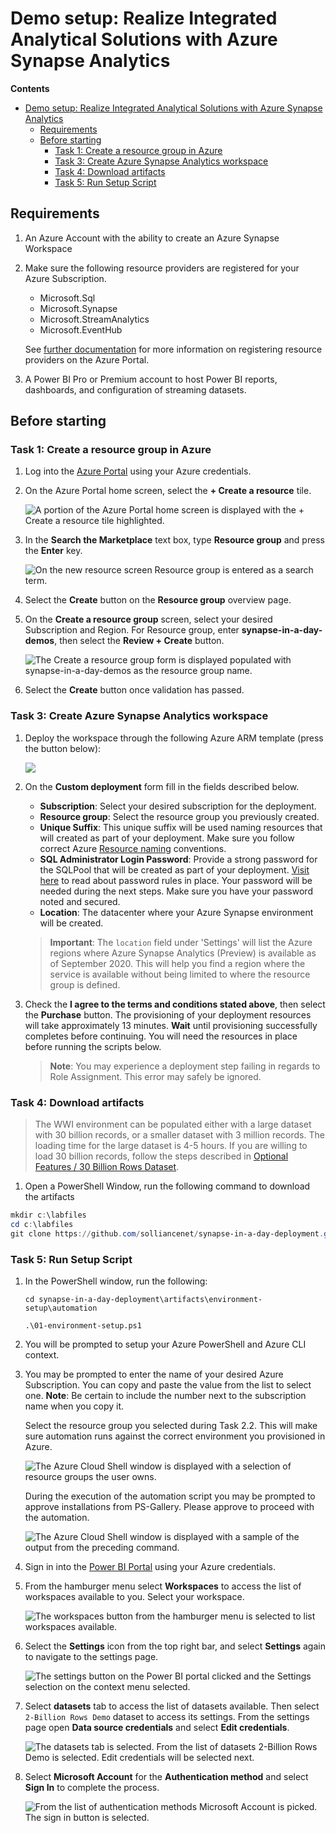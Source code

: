 
# Demo setup: Realize Integrated Analytical Solutions with Azure Synapse Analytics

**Contents**

<!-- TOC -->

- [Demo setup: Realize Integrated Analytical Solutions with Azure Synapse Analytics](#demo-setup-realize-integrated-analytical-solutions-with-azure-synapse-analytics)
  - [Requirements](#requirements)
  - [Before starting](#before-starting)
    - [Task 1: Create a resource group in Azure](#task-1-create-a-resource-group-in-azure)
    - [Task 3: Create Azure Synapse Analytics workspace](#task-3-create-azure-synapse-analytics-workspace)
    - [Task 4: Download artifacts](#task-4-download-artifacts)
    - [Task 5: Run Setup Script](#task-5-run-setup-script)
<!-- /TOC -->

## Requirements

1. An Azure Account with the ability to create an Azure Synapse Workspace

2. Make sure the following resource providers are registered for your Azure Subscription.  

   - Microsoft.Sql
   - Microsoft.Synapse
   - Microsoft.StreamAnalytics
   - Microsoft.EventHub  

    See [further documentation](https://docs.microsoft.com/en-us/azure/azure-resource-manager/management/resource-providers-and-types#azure-portal) for more information on registering resource providers on the Azure Portal.

3. A Power BI Pro or Premium account to host Power BI reports, dashboards, and configuration of streaming datasets.

## Before starting

### Task 1: Create a resource group in Azure

1. Log into the [Azure Portal](https://portal.azure.com) using your Azure credentials.

2. On the Azure Portal home screen, select the **+ Create a resource** tile.

    ![A portion of the Azure Portal home screen is displayed with the + Create a resource tile highlighted.](media/bhol_createaresource.png)

3. In the **Search the Marketplace** text box, type **Resource group** and press the **Enter** key.

    ![On the new resource screen Resource group is entered as a search term.](media/bhol_searchmarketplaceresourcegroup.png)

4. Select the **Create** button on the **Resource group** overview page.

5. On the **Create a resource group** screen, select your desired Subscription and Region. For Resource group, enter **synapse-in-a-day-demos**, then select the **Review + Create** button.

    ![The Create a resource group form is displayed populated with synapse-in-a-day-demos as the resource group name.](media/bhol_resourcegroupform.png)

6. Select the **Create** button once validation has passed.

### Task 3: Create Azure Synapse Analytics workspace

1. Deploy the workspace through the following Azure ARM template (press the button below):

    <a href="https://portal.azure.com/#create/Microsoft.Template/uri/https%3A%2F%2Fraw.githubusercontent.com%2Fsolliancenet%2Fsynapse-in-a-day-deployment%2Fmaster%2Fdemos%2Fsetup%2Fartifacts%2Fenvironment-setup%2fautomation%2F00-asa-workspace-core.json" target="_blank"><img src="http://azuredeploy.net/deploybutton.png" /></a>

2. On the **Custom deployment** form fill in the fields described below.

   - **Subscription**: Select your desired subscription for the deployment.
   - **Resource group**: Select the resource group you previously created.
   - **Unique Suffix**: This unique suffix will be used naming resources that will created as part of your deployment. Make sure you follow correct Azure [Resource naming](https://docs.microsoft.com/en-us/azure/cloud-adoption-framework/ready/azure-best-practices/naming-and-tagging#resource-naming) conventions.
   - **SQL Administrator Login Password**: Provide a strong password for the SQLPool that will be created as part of your deployment. [Visit here](https://docs.microsoft.com/en-us/sql/relational-databases/security/password-policy?view=sql-server-ver15#password-complexity) to read about password rules in place. Your password will be needed during the next steps. Make sure you have your password noted and secured.
   - **Location**: The datacenter where your Azure Synapse environment will be created.
   
    > **Important**: The `location` field under 'Settings' will list the Azure regions where Azure Synapse Analytics (Preview) is available as of September 2020. This will help you find a region where the service is available without being limited to where the resource group is defined.

3. Check the **I agree to the terms and conditions stated above**, then select the **Purchase** button. The provisioning of your deployment resources will take approximately 13 minutes. **Wait** until provisioning successfully completes before continuing. You will need the resources in place before running the scripts below.

    > **Note**: You may experience a deployment step failing in regards to Role Assignment. This error may safely be ignored.

### Task 4: Download artifacts

> The WWI environment can be populated either with a large dataset with 30 billion records, or a smaller dataset with 3 million records. The loading time for the large dataset is 4-5 hours. If you are willing to load 30 billion records, follow the steps described in [Optional Features / 30 Billion Rows Dataset](#30-billion-rows-dataset).

1. Open a PowerShell Window, run the following command to download the artifacts

```PowerShell
mkdir c:\labfiles
cd c:\labfiles
git clone https://github.com/solliancenet/synapse-in-a-day-deployment.git synapse-in-a-day-deployment
```

### Task 5: Run Setup Script

1. In the PowerShell window, run the following:

    ```cli
    cd synapse-in-a-day-deployment\artifacts\environment-setup\automation

    .\01-environment-setup.ps1
    ```

2. You will be prompted to setup your Azure PowerShell and Azure CLI context.
3. You may be prompted to enter the name of your desired Azure Subscription. You can copy and paste the value from the list to select one. **Note**: Be certain to include the number next to the subscription name when you copy it.

    Select the resource group you selected during Task 2.2. This will make sure automation runs against the correct environment you provisioned in Azure.

    ![The Azure Cloud Shell window is displayed with a selection of resource groups the user owns.](media/setup-resource-group-selection.png)

    During the execution of the automation script you may be prompted to approve installations from PS-Gallery. Please approve to proceed with the automation.

    ![The Azure Cloud Shell window is displayed with a sample of the output from the preceding command.](media/untrusted-repo.png)

4. Sign in into the [Power BI Portal](https://powerbi.microsoft.com/en-us/) using your Azure credentials.

5. From the hamburger menu select **Workspaces** to access the list of workspaces available to you. Select your workspace.

    ![The workspaces button from the hamburger menu is selected to list workspaces available.](media/powerbi_workspace_selection.png)

6. Select the **Settings** icon from the top right bar, and select **Settings** again to navigate to the settings page.

    ![The settings button on the Power BI portal clicked and the Settings selection on the context menu selected.](media/powerbi_settings_menu.png)

7. Select **datasets** tab to access the list of datasets available. Then select `2-Billion Rows Demo` dataset to access its settings. From the settings page open **Data source credentials** and select **Edit credentials**.

    ![The datasets tab is selected. From the list of datasets 2-Billion Rows Demo is selected. Edit credentials will be selected next. ](media/powerbi_datasource_credentials.png)

8. Select **Microsoft Account** for the **Authentication method** and select **Sign In** to complete the process.

    ![From the list of authentication methods Microsoft Account is picked. The sign in button is selected. ](media/powerbi_datasource_credentials-update.png)

<!-- ### Task 8: Location Analytics Streaming Dataset Setup

1. Log into the [Azure Portal](https://portal.azure.com) using your Azure credentials.

2. On the Azure Portal home screen, go to **Search** and search for **locfunction**. Once the azure function is found select it to proceed.

![Azure Portal is open. Search box is used to search for loc. Result shows a function app with a name that starts with locfunction. ](media/setup-location-function.png)

3. Select **Functions** from the left menu to list the functions available in the function app. Next, select the function named **Start**.

![Functions tab is selected in the function app and a function named start is highligted.](media/setup-location-function-start.png)

4. In the **Overview** tab select **Get Function Url** and select **Copy to clipboard** to copy the Url for the function into your clipboard.

![Get function url option is selected and copy to clipboard button is highlighted.](media/setup-location-function-uri.png)

5. Open a new browser tab, paste the url and navigate to function endpoint to start location analytics data generator.

![A new browser tab is navigated to the location function endpoint and the page shows a message stating the location analytics is started](media/setup-location-analytics-start.png)

6. Once the Azure Function starts you can start building Power BI real-time reports for your new Power BI dataset. The name of the dataset is the value you provided during Task 2.4 of this setup guide.

![A new locationstream dataset is highligted on the Power BI portal under the datasets collection listing page.](media/setup-powerbi-locationstream-dataset.png)

### Task 9: Twitter Analytics Streaming Dataset Setup

1. Log into the [Azure Portal](https://portal.azure.com) using your Azure credentials.

2. On the Azure Portal home screen, go to **Search** and search for **tweets**. If you provided a different name for you Azure Stream Analytics Job use the same name for your search term.

![Azure Portal is open. Search box is used to search for tweets. Result shows an Azure Stream Analytics Job with a name that starts with tweets. ](media/setup-asa-start.png)

3. Select **Start** to start the Azure Stream Analytics Job.

![The stream analytics job is open and the start button is highlighted. ](media/setup-asa-start-selected.png)

4. Once the job starts gathering data you can start building Power BI real-time reports for your new Power BI dataset that will be create by the Azure Stream Analytics job. The name of the dataset is based on the value you provided for the configuration parameter named **Streaming dataset** during template deployment.

### Task 10: Twitter Analytics Report

1. Launch [Power BI Desktop](https://powerbi.microsoft.com/en-us/desktop/) on your machine.

2. **Sign in** using your Power BI account credentials.

![Power BI Desktop is open. Account sign-in menu is on screen. Sign-in with a different account is highlighted.](media/powerbi-desktop-signin.png)

3. Select **Get Data** from the **Home** toolbar. Select **Power BI datasets** to proceed.

![Get Data menu is opened. Power BI datasets option is highligted](media/powerbi-desktop-dataset-import.png)

4. Select **Tweetsout** from the list of datasets. The name of the dataset is based on the value you provided for the configuration parameter named **Streaming dataset** during template deployment. It might be different in your case if you have changed the default value during deployment.

> Please note, it make take several minutes for this dataset to show up on the list. The Stream Analytics job you started in the previous task sends data to Power BI. There is an initial delay before the dataset initially appears after receiving the initial load of streaming data. If you do not see it listed, select Cancel to close this dialog, then re-open it.

![Dataset selection screen is open. Tweetsout dataset is selected. Create button is highlighted.](media/powerbi-desktop-tweetsout.png)

5. To create **Tweets by City Visualization**, which is the count of neutral sentiment tweets over a geographical region, select the map icon from the Visualization tray.

![The map visualization is selected.](media/powerbi-desktop-twitter.png)

6. Select **city**, **sentiment** and **tweet** fields to be included into the report. Move the **Tweet** field into the **Size** section.

![City, Sentiment and Tweet fields are selected. Location, legend and Size settings are set.](media/powerbi-desktop-twitter-report.png)

7. Save your report locally, and then publish it to your workspace to be used during your demo. _This is the workspace you created in Task 1_.

### Task 11: Location Analytics Real-Time Report

1. Launch [Power BI Desktop](https://powerbi.microsoft.com/en-us/desktop/) on your machine.

2. **Sign in** using your Power BI account credentials.

![Power BI Desktop is open. Account sign-in menu is on screen. Sign-in with a different account is highlighted.](media/powerbi-desktop-signin.png)

3. Select **Get Data** from the **Home** toolbar. Select **Power BI datasets** to proceed.

![Get Data menu is opened. Power BI datasets option is highligted](media/powerbi-desktop-dataset-import.png)

4. Select **locationstream** from the list of datasets. The name of the dataset is the value you provided during Task 2.4 of this setup guide. It might be different in your case if you picked a different name.

![Dataset selection screen is open. locationstream dataset is selected. Create button is highlighted.](media/powerbi-desktop-location-dataset.png)

5. To create a **Lined and stacked column Chart** for Avg Visit Time and Visitors by customer segment and department with the help of real-time data, select the map icon from the Visualization tray.

![The Lined and stacked column Chart visualization is selected.](media/powerbi-desktop-location-chart.png)

6. Select **CustomerSegment**, **DeptName**, **VisitorId** and **VisitTime** fields to be included into the report. 

![CustomerSegment, DeptName, VisitorId and VisitTime fields are selected.](media/powerbi-desktop-location-fields.png)

7. Move **VisitTime** to Column Values and select to use its **average** value. Move **VisitorId** to Line values and select its **count** value to be used in the report.

![Column values are set to the average of visittime. Line values are set to the count of VisitorIds.](media/powerbi-desktop-location-field-setting.png)

8. Save and publish your report to your workspace to be used during your demo.

### Task 12: Power BI Dashboard 

1. Sign in into the [Power BI Portal](https://powerbi.microsoft.com/en-us/) using your Azure credentials.

2. Select **Workspaces** from the left menu and select the **CDP** workspace you previously created.

![PowerBI Portal is open. Create menu is selected. The Dashboard option is highligted](media/powerbi-dashboard-creation.png)

3. Name your dashboard **CDP**.

4. Select **Workspaces** from the left menu and select the **CDP** workspace you previously created.

![CDP workspace is selected from the left menu. Reports tab selection is highlighted.](media/powerbi-dashboard-setup.png)

5. Select **Phase2 CDP Vision Demo** report.

6. Select **Pin Visual** from any of the tiles available in the report to pin it into your dashboard.

![Phase 2 CDP Vision Demo report is open. Campaign Revenue tile is shown. Pin Visual button on the tile is highlighted.](media/powerbi-dashboard-pin.png)

7. Select the **CDP** dashboard and select **Pin**.

![Tile pinning window is open. CDP Dashboard is selected as the target. Pin button is highlighted.](media/powerbi-dashboard-pinit.png)

So far, you have pinned one tile from a single report to your dashboard. Feel free to navigate to different reports and pin the tiles you find appropriate to create your dashboard to achieve the look presented below.

![Final design of the Power BI Dashboard.](media/powerbi-dashboard-final.png)

The dashboard shown above has images used on the top row and the first column to the left. These images are available in a report called **Dashboard-images**. You can access all images from **Dashboard-images** to pin it into your design. -->

<!-- ## Optional Features

### 30 Billion Rows Dataset

The WWI environment can be populated with 30 billion records to demonstrated large data scenarios. Due to the limits of Azure Cloud Shell's 20-minute runtime, the automation has to run on a stand-alone machine against your subscription to be able to go through the 4-5 hours long data loading process. If you decide to go with the 30 billion records option, use a local Powershell instance with admin privileges instead of Azure Cloud Shell.

1. [Install Azure CLI](https://docs.microsoft.com/en-us/cli/azure/install-azure-cli?view=azure-cli-latest) and [Git](https://git-scm.com/downloads) to your computer.

2. Navigate to a folder location you prefer on your computer and execute the command below to download automation scripts and artifacts.


    ```PowerShell
    git clone https://github.com/microsoft/Azure-Analytics-and-AI-Engagement.git synapse-wwi
    ```
    
    ![The Azure Cloud Shell window is displayed with the choices of different data sizes that can be loaded into the environment by the script.](media/local-git-clone.png)

3. Execute the following command to authenticate your powershell session with your Azure Subscription:

    ```cli
    az login
    ```
    
4. Execute the following command to authenticate the script session with your Azure Subscription:

    ```cli
    Connect-AzAccount
    ```
    
5. Continue your environment setup from [Task 7 in the Before Starting guide](#task-7-run-environment-setup-powershell-script)).

### Twitter Developer Account Application

The Twitter Real-Time Analytics report in you created during task 10 can be connected to the real world, and fetch real-time tweets from twitter instead of the simulator deployed as part of your environment. In order to connect your report to Twitter you will need a Twitter Developer Account. Below are the steps to apply for one.

1. Visit [Twitter Developer Portal](https://developer.twitter.com/en/apply-for-access) to start your application for a Twitter Developer Account.

2. Select **Apply for a developer account** to start your application.

![Twitter developer portal is open. Apply for a developer account button is highlighted.](media/twitter-apply-for-access.png)

3. Select **Building B2B products** for your reason to build your application.

![Twitter developer application is in progress. Building B2B products option is selected as the reason for the application.](media/twitter-application-reason.png)

4. Make sure all information is correct and **Team developer account** is selected for your application.

![Twitter developer application options are presented. Team developer account option is selected.](media/twitter-team-application.png)

5. In this step you will have to explain how you plan to use your developer account. Fill in your reasoning with your own words. Make sure you toggle the **Are you planning to analyze Twitter data** question **ON**.

![Twitter developer application is in progress. Intend questions are asked. Sample answers are filled in.](media/twitter-application-inted.png)

6. During the next step you will be asked to confirm your e-mail by clicking a link in an e-mail sent to your e-mail address attached to your Twitter account. Select the link in your e-mail and verify your e-mail address.

![Twitter developer application e-mail confirmation e-mail is open. Confirm you email button is highlighted.](media/twitter-application-mail-confirm.png)

7. Now your application is complete. It will be reviewed by Twitter, and you will receive a confirmation e-mail soon.

![Twitter developer application is completed. Application Under Review page is shown.](media/twitter-application-review.png)






 -->
